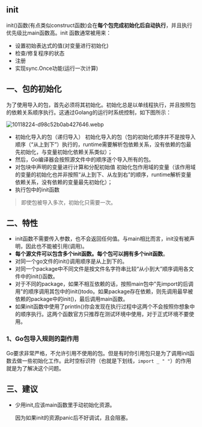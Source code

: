 ## init

init()函数(有点类似construct函数)会在**每个包完成初始化后自动执行**，并且执行优先级比main函数高。init 函数通常被用来：
* 设置初始表达式的值(对变量进行初始化)
* 检查/修复程序的状态
* 注册
* 实现sync.Once功能(运行一次计算)

## 一、包的初始化
为了使用导入的包，首先必须将其初始化。初始化总是以单线程执行，并且按照包的依赖关系顺序执行。这通过Golang的运行时系统控制，如下图所示：

![10118224-d98c52b0ab427646.webp](https://pic.imgdb.cn/item/622f53655baa1a80abe79dfa.png)

* 初始化导入的包（递归导入）
    初始化导入的包（包的初始化顺序并不是按导入顺序（“从上到下”）执行的，runtime需要解析包依赖关系，没有依赖的包最先初始化，与变量初始化依赖关系类似）；
* 然后，Go编译器会按照源文件中的顺序逐个导入所有的包。
* 对包块中声明的变量进行计算和分配初始值
    初始化包作用域的变量（该作用域的变量的初始化也并非按照“从上到下、从左到右”的顺序，runtime解析变量依赖关系，没有依赖的变量最先初始化）；
* 执行包中的init函数

> 即使包被导入多次，初始化只需要一次。

## 二、特性
* init函数不需要传入参数，也不会返回任何值。与main相比而言，init没有被声明，因此也不能被引用(调用)。
* **每个源文件可以包含多个init函数。每个包可以拥有多个init函数**。
* 对同一个go文件的init()调用顺序是从上到下的。
* 对同一个package中不同文件是按文件名字符串比较“从小到大”顺序调用各文件中的init()函数。
* 对于不同的package，如果不相互依赖的话，按照main包中"先import的后调用"的顺序调用其包中的init()todo。如果package存在依赖，则先调用最早被依赖的package中的init()，最后调用main函数。
* 如果init函数中使用了println()你会发现在执行过程中这两个不会按照你想象中的顺序执行。这两个函数官方只推荐在测试环境中使用，对于正式环境不要使用。

### 1、Go包导入规则的副作用
Go要求非常严格，不允许引用不使用的包。但是有时你引用包只是为了调用init函数去做一些初始化工作。此时空标识符（也就是下划线，`import _ " "`）的作用就是为了解决这个问题。

## 三、建议

- 少用init,应该main函数里手动初始化资源。

  因为如果init的资源panic后不好调试，且会阻塞。

 
